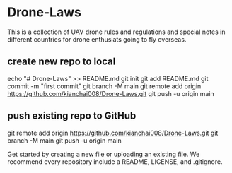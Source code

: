 # Drone-Laws
This is a collection of UAV drone rules and regulations and special notes in different countries for drone enthusiats going to fly overseas.

## create new repo to local
echo "# Drone-Laws" >> README.md
git init
git add README.md
git commit -m "first commit"
git branch -M main
git remote add origin https://github.com/kianchai008/Drone-Laws.git
git push -u origin main

## push existing repo to GitHub
git remote add origin https://github.com/kianchai008/Drone-Laws.git
git branch -M main
git push -u origin main

Get started by creating a new file or uploading an existing file. We recommend every repository include a README, LICENSE, and .gitignore.
